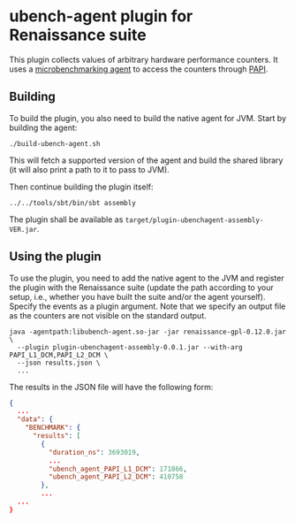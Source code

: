 # ubench-agent plugin for Renaissance suite

This plugin collects values of arbitrary hardware performance counters.
It uses a [microbenchmarking agent](https://github.com/d-iii-s/java-ubench-agent)
to access the counters through [PAPI](https://icl.utk.edu/papi/).

## Building

To build the plugin, you also need to build the native agent for JVM.
Start by building the agent:

```shell
./build-ubench-agent.sh
```

This will fetch a supported version of the agent and build the shared
library (it will also print a path to it to pass to JVM).

Then continue building the plugin itself:

```shell
../../tools/sbt/bin/sbt assembly
```

The plugin shall be available as `target/plugin-ubenchagent-assembly-VER.jar`.

## Using the plugin

To use the plugin, you need to add the native agent to the JVM and register
the plugin with the Renaissance suite (update the path according to your setup,
i.e., whether you have built the suite and/or the agent yourself).
Specify the events as a plugin argument.
Note that we specify an output file as the counters are not visible on the
standard output.

```shell
java -agentpath:libubench-agent.so-jar -jar renaissance-gpl-0.12.0.jar \
  --plugin plugin-ubenchagent-assembly-0.0.1.jar --with-arg PAPI_L1_DCM,PAPI_L2_DCM \
  --json results.json \
  ...
```

The results in the JSON file will have the following form:

```json
{
  ...
  "data": {
    "BENCHMARK": {
      "results": [
        {
          "duration_ns": 3693019,
          ...
          "ubench_agent_PAPI_L1_DCM": 171866,
          "ubench_agent_PAPI_L2_DCM": 410758
        },
        ...
  ...
}
```
